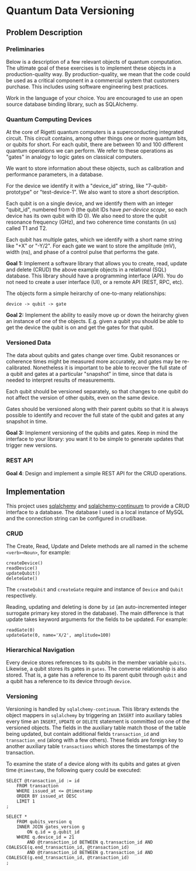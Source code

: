# Quantum Data Versioning

## Problem Description

### Preliminaries

Below is a description of a few relevant objects of quantum
computation. The ultimate goal of these exercises is to implement
these objects in a production-quality way. By production-quality, we
mean that the code could be used as a critical component in a
commercial system that customers purchase. This includes using
software engineering best practices.

Work in the language of your choice.  You are encouraged to use an open
source database binding library, such as SQLAlchemy.


### Quantum Computing Devices

At the core of Rigetti quantum computers is a superconducting integrated
circuit.  This circuit contains, among other things one or more quantum
bits, or qubits for short.  For each qubit, there are between 10 and 100
different quantum operations we can perform.  We refer to these
operations as "gates" in analogy to logic gates on classical computers.

We want to store information about these objects, such as calibration and
performance parameters, in a database.

For the device we identify it with a "device_id" string, like
"7-qubit-prototype" or "test-device-1".  We also want to store a short
description.

Each qubit is on a single device, and we identify them with an integer
"qubit_id", numbered from 0 (the qubit IDs have _per-device scope_, so each
device has its own qubit with ID 0).  We also need to store the qubit
resonance frequency (GHz), and two coherence time constants (in us) called
T1 and T2.

Each qubit has multiple gates, which we identify with a short name string
like "+X" or "-Y/2".  For each gate we want to store the amplitude (mV),
width (ns), and phase of a control pulse that performs the gate.

**Goal 1:** Implement a software library that allows you to create, read,
update and delete (CRUD) the above example objects in a relational (SQL)
database.  This library should have a programming interface (API).  You
do not need to create a user interface (UI), or a remote API (REST, RPC,
etc).

The objects form a simple heirarchy of one-to-many relationships:

	device -> qubit -> gate

**Goal 2:** Implement the ability to easily move up or down the heirarchy
given an instance of one of the objects.  E.g. given a qubit
you should be able to get the device the qubit is on and get
the gates for that qubit.

### Versioned Data

The data about qubits and gates change over time.  Qubit resonances or
coherence times might be measured more accurately, and gates may be
re-calibrated.  Nonetheless it is important to be able to recover the
full state of a qubit and gates at a particular "snapshot" in time, since
that data is needed to interpret results of measurements.

Each qubit should be versioned separately, so that changes to one qubit do
not affect the version of other qubits, even on the same device.

Gates should be versioned along with their parent qubits so that it is
always possible to identify and recover the full state of the qubit and
gates at any snapshot in time.

**Goal 3:** Implement versioning of the qubits and gates.  Keep in mind
the interface to your library: you want it to be simple to
generate updates that trigger new versions.

### REST API

**Goal 4**: Design and implement a simple REST API for the CRUD operations.


## Implementation
This project uses [sqlalchemy](https://www.sqlalchemy.org/) and [sqlalchemy-continuum](https://sqlalchemy-continuum.readthedocs.io/en/latest/) to provide a CRUD interface to a database. The database I used is a local instance of MySQL and the connection string can be configured in crud/base.

### CRUD
The Create, Read, Update and Delete methods are all named in the scheme `<verb><Noun>`, for example:

    createDevice()
	readDevice()
	updateQubit()
	deleteGate()

The `createQubit` and `createGate` require and instance of `Device` and `Qubit` respectively.

Reading, updating and deleting is done by `id` (an auto-incremented integer surrogate primary key stored in the database). The main difference is that update takes keyword arguments for the fields to be updated. For example:

    readGate(0)
    updateGate(0, name='X/2', amplitude=100)

### Hierarchical Navigation
Every device stores references to its qubits in the member variable `qubits`. Likewise, a qubit stores its gates in `gates`. The converse relationship is also stored. That is, a gate has a reference to its parent qubit through `qubit` and a qubit has a reference to its device through `device`.

### Versioning
Versioning is handled by `sqlalchemy-continuum`. This library extends the object mappers in `sqlalchemy` by triggering an `INSERT` into auxiliary tables every time an `INSERT`, `UPDATE` or `DELETE` statement is committed on one of the versioned objects. The fields in the auxiliary table match those of the table being updated, but contain additional fields `transaction_id` and `transaction_end` (along with a few others). These fields are foreign key to another auxiliary table `transactions` which stores the timestamps of the transaction.

To examine the state of a device along with its qubits and gates at given time `@timestamp`, the following query could be executed:

	SELECT @transaction_id := id
		FROM transaction
		WHERE issued_at <= @timestamp
		ORDER BY issued_at DESC
		LIMIT 1
	;

	SELECT *
		FROM qubits_version q
	    INNER JOIN gates_version g
			ON q.id = g.qubit_id
		WHERE q.device_id = 21
			AND @transaction_id BETWEEN q.transaction_id AND COALESCE(q.end_transaction_id, @transaction_id)
			AND @transaction_id BETWEEN g.transaction_id AND COALESCE(g.end_transaction_id, @transaction_id)
	;
